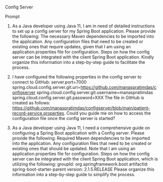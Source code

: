 Config Server

Prompt
1. As a Java developer using Java 11, I am in need of detailed instructions to set up a config server for my Spring Boot application. Please provide the following:
The necessary Maven dependencies to be imported into the application.
Any configuration files that need to be created or existing ones that require updates, given that I am using an application.properties file for configuration.
Steps on how the config server can be integrated with the client Spring Boot application.
Kindly organize this information into a step-by-step guide to facilitate the process.

2. I have configured the following properties in the config server to connect to GitHub:
server.port=7000
spring.cloud.config.server.git.uri=https://github.com/manaspratimdas/configserver
spring.cloud.config.server.git.username=manaspratimdas
spring.cloud.config.server.git.password=XXX 
The file in GitHub is created as follows: https://github.com/manaspratimdas/configserver/blob/main/patient-record-service.properties.
Could you guide me on how to access the configuration file once the config server is started?

3. As a Java developer using Java 11, I need a comprehensive guide on configuring a Spring Boot application with a Config server. Please provide the following:
Required Maven dependencies to be imported into the application.
Any configuration files that need to be created or existing ones that should be updated. Note that I am using an application.properties file for configuration.
Steps on how the config server can be integrated with the client Spring Boot application, which is utilizing the following:
groupId: org.springframework.boot
artifactId: spring-boot-starter-parent
version: 2.1.5.RELEASE
Please organize this information into a step-by-step guide to simplify the process.



